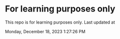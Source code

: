 # For learning purposes only
This repo is for learning purposes only.
Last updated at

Monday, December 18, 2023 1:27:26 PM

